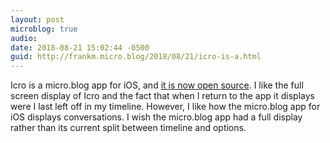 ```yaml
---
layout: post
microblog: true
audio: 
date: 2018-08-21 15:02:44 -0500
guid: http://frankm.micro.blog/2018/08/21/icro-is-a.html
---
```

Icro is a micro.blog app for iOS, and [it is now open source](https://github.com/hartlco/Icro). I like the full screen display of Icro and the fact that when I return to the app it displays were I last left off in my timeline. However, I like how the micro.blog app for iOS displays conversations. I wish the micro.blog app had a full display rather than its current split between timeline and options. 
